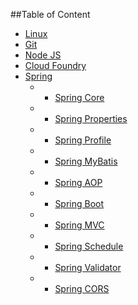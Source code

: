 ##Table of Content
* [Linux](https://github.com/sam0411/Documents/blob/master/Linux.md)
* [Git](https://github.com/sam0411/Documents/blob/master/GIT_Notes.md)
* [Node JS](https://github.com/sam0411/Documents/blob/master/Node%20Js.md)
* [Cloud Foundry](https://github.com/sam0411/Documents/blob/master/Cloud_Foundry.md)
* [Spring](https://github.com/sam0411/SpringBoot/blob/master/SpringCore.md)
	* * [Spring Core](https://github.com/sam0411/SpringBoot/blob/master/SpringCore.md)
	* * [Spring Properties](https://github.com/sam0411/SpringBoot/blob/master/SpringProperties.md)
	* * [Spring Profile](https://github.com/sam0411/SpringBoot/blob/master/SpringProfile.md)
	* * [Spring MyBatis](https://github.com/sam0411/SpringBoot/blob/master/SpringMyBatis.md)
	* * [Spring AOP](https://github.com/sam0411/SpringBoot/blob/master/SpringAOP.md)
	* * [Spring Boot](https://github.com/sam0411/SpringBoot/blob/master/SpringBoot.md)
	* * [Spring MVC](https://github.com/sam0411/SpringBoot/blob/master/SpringMVC.md)
	* * [Spring Schedule](https://github.com/sam0411/SpringBoot/blob/master/SpringSchedule.md)
	* * [Spring Validator](https://github.com/sam0411/SpringBoot/blob/master/SpringValidator.md)
	* * [Spring CORS](https://github.com/sam0411/SpringBoot/blob/master/SpringCORS.md)